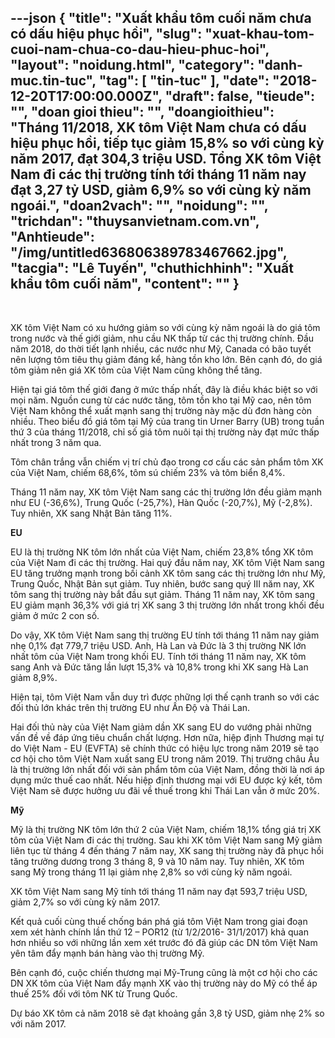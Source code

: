 ---json
{
    "title": "Xuất khẩu tôm cuối năm chưa có dấu hiệu phục hồi",
    "slug": "xuat-khau-tom-cuoi-nam-chua-co-dau-hieu-phuc-hoi",
    "layout": "noidung.html",
    "category": "danh-muc.tin-tuc",
    "tag": [
        "tin-tuc"
    ],
    "date": "2018-12-20T17:00:00.000Z",
    "draft": false,
    "tieude": "",
    "doan gioi thieu": "",
    "doangioithieu": "Tháng 11/2018, XK tôm Việt Nam chưa có dấu hiệu phục hồi, tiếp tục giảm 15,8% so với cùng kỳ năm 2017, đạt 304,3 triệu USD. Tổng XK tôm Việt Nam đi các thị trường tính tới tháng 11 năm nay đạt 3,27 tỷ USD, giảm 6,9% so với cùng kỳ năm ngoái.",
    "doan2vach": "",
    "noidung": "",
    "trichdan": "thuysanvietnam.com.vn",
    "Anhtieude": "/img/untitled636806389783467662.jpg",
    "tacgia": "Lê Tuyến",
    "chuthichhinh": "Xuất khẩu tôm cuối năm",
    "__content__": ""
}
---
<p>&nbsp;</p>

<p>XK t&ocirc;m Việt Nam c&oacute; xu hướng giảm so với c&ugrave;ng kỳ năm ngo&aacute;i l&agrave; do gi&aacute; t&ocirc;m trong nước v&agrave; thế giới giảm, nhu cầu NK thấp từ c&aacute;c thị trường ch&iacute;nh. Đầu năm 2018, do thời tiết lạnh nhiều, c&aacute;c nước như Mỹ, Canada c&oacute; b&atilde;o tuyết n&ecirc;n lượng t&ocirc;m ti&ecirc;u thụ giảm đ&aacute;ng kể, h&agrave;ng tồn kho lớn. B&ecirc;n cạnh đ&oacute;, do gi&aacute; t&ocirc;m giảm n&ecirc;n gi&aacute; XK t&ocirc;m của Việt Nam cũng kh&ocirc;ng thể tăng.</p>

<p>Hiện tại gi&aacute; t&ocirc;m thế giới đang ở mức thấp nhất, đ&acirc;y l&agrave; điều kh&aacute;c biệt so với mọi năm. Nguồn cung từ c&aacute;c nước tăng, t&ocirc;m tồn kho tại Mỹ cao, n&ecirc;n t&ocirc;m Việt Nam kh&ocirc;ng thể xuất mạnh sang thị trường n&agrave;y mặc d&ugrave; đơn h&agrave;ng c&ograve;n nhiều. Theo biểu đồ gi&aacute; t&ocirc;m tại Mỹ của trang tin Urner Barry (UB) trong tuần thứ 3 của th&aacute;ng 11/2018, chỉ số gi&aacute; t&ocirc;m nu&ocirc;i tại thị trường n&agrave;y đạt mức thấp nhất trong 3 năm qua.</p>

<p>T&ocirc;m ch&acirc;n trắng vẫn chiếm vị tr&iacute; chủ đạo trong cơ cấu c&aacute;c sản phẩm t&ocirc;m XK của Việt Nam, chiếm 68,6%, t&ocirc;m s&uacute; chiếm 23% v&agrave; t&ocirc;m biển 8,4%.</p>

<p>Th&aacute;ng 11 năm nay, XK t&ocirc;m Việt Nam sang c&aacute;c thị trường lớn đều giảm mạnh như EU (-36,6%), Trung Quốc (-25,7%), H&agrave;n Quốc (-20,7%), Mỹ (-2,8%). Tuy nhi&ecirc;n, XK sang Nhật Bản tăng 11%.</p>

<p><strong>EU</strong></p>

<p>EU l&agrave; thị trường NK t&ocirc;m lớn nhất của Việt Nam, chiếm 23,8% tổng XK t&ocirc;m của Việt Nam đi c&aacute;c thị trường. Hai qu&yacute; đầu năm nay, XK t&ocirc;m Việt Nam sang EU tăng trưởng mạnh trong bối cảnh XK t&ocirc;m sang c&aacute;c thị trường lớn như Mỹ, Trung Quốc, Nhật Bản sụt giảm. Tuy nhi&ecirc;n, bước sang qu&yacute; III năm nay, XK t&ocirc;m sang thị trường n&agrave;y bắt đầu sụt giảm. Th&aacute;ng 11 năm nay, XK t&ocirc;m sang EU giảm mạnh 36,3% với gi&aacute; trị XK sang 3 thị trường lớn nhất trong khối đều giảm ở mức 2 con số.</p>

<p>Do vậy, XK t&ocirc;m Việt Nam sang thị trường EU t&iacute;nh tới th&aacute;ng 11 năm nay giảm nhẹ 0,1% đạt 779,7 triệu USD. Anh, H&agrave; Lan v&agrave; Đức l&agrave; 3 thị trường NK lớn nhất t&ocirc;m của Việt Nam trong khối EU. T&iacute;nh tới th&aacute;ng 11 năm nay, XK t&ocirc;m sang Anh v&agrave; Đức tăng lần lượt 15,3% v&agrave; 10,8% trong khi XK sang H&agrave; Lan giảm 8,9%.</p>

<p>Hiện tại, t&ocirc;m Việt Nam vẫn duy tr&igrave; được những lợi thế cạnh tranh so với c&aacute;c đối thủ lớn kh&aacute;c tr&ecirc;n thị trường EU như Ấn Độ v&agrave; Th&aacute;i Lan.</p>

<p>Hai đối thủ n&agrave;y của Việt Nam giảm dần XK sang EU do vướng phải những vấn đề về đ&aacute;p ứng ti&ecirc;u chuẩn chất lượng. Hơn nữa, hiệp định Thương mại tự do Việt Nam - EU (EVFTA) sẽ ch&iacute;nh thức c&oacute; hiệu lực trong năm 2019 sẽ tạo cơ hội cho t&ocirc;m Việt Nam xuất sang EU trong năm 2019. Thị trường ch&acirc;u &Acirc;u l&agrave; thị trường lớn nhất đối với sản phẩm t&ocirc;m của Việt Nam, đồng thời l&agrave; nơi &aacute;p dụng mức thuế cao nhất. Nếu hiệp định thương mại với EU được k&yacute; kết, t&ocirc;m Việt Nam sẽ được hưởng ưu đ&atilde;i về thuế trong khi Th&aacute;i Lan vẫn ở mức 20%.</p>

<p><strong>Mỹ</strong></p>

<p>Mỹ l&agrave; thị trường NK t&ocirc;m lớn thứ 2 của Việt Nam, chiếm 18,1% tổng gi&aacute; trị XK t&ocirc;m của Việt Nam đi c&aacute;c thị trường. Sau khi XK t&ocirc;m Việt Nam sang Mỹ giảm li&ecirc;n tục từ th&aacute;ng 4 đến th&aacute;ng 7 năm nay, XK sang thị trường n&agrave;y đ&atilde; phục hồi tăng trưởng dương trong 3 th&aacute;ng 8, 9 v&agrave; 10 năm nay. Tuy nhi&ecirc;n, XK t&ocirc;m sang Mỹ trong th&aacute;ng 11 lại giảm nhẹ 2,8% so với c&ugrave;ng kỳ năm ngo&aacute;i.</p>

<p>XK t&ocirc;m Việt Nam sang Mỹ t&iacute;nh tới th&aacute;ng 11 năm nay đạt 593,7 triệu USD, giảm 2,7% so với c&ugrave;ng kỳ năm 2017.</p>

<p>Kết quả cuối c&ugrave;ng thuế chống b&aacute;n ph&aacute; gi&aacute; t&ocirc;m Việt Nam trong giai đoạn xem x&eacute;t h&agrave;nh ch&iacute;nh lần thứ 12 &ndash; POR12 (từ 1/2/2016- 31/1/2017) khả quan hơn nhiều so với những lần xem x&eacute;t trước đ&oacute; đ&atilde; gi&uacute;p c&aacute;c DN t&ocirc;m Việt Nam y&ecirc;n t&acirc;m đẩy mạnh b&aacute;n h&agrave;ng v&agrave;o thị trường Mỹ.</p>

<p>B&ecirc;n cạnh đ&oacute;, cuộc chiến thương mại Mỹ-Trung cũng l&agrave; một cơ hội cho c&aacute;c DN XK t&ocirc;m của Việt Nam đẩy mạnh XK v&agrave;o thị trường n&agrave;y do Mỹ c&oacute; thể &aacute;p thuế 25% đối với t&ocirc;m NK từ Trung Quốc.</p>

<p>Dự b&aacute;o XK t&ocirc;m cả năm 2018 sẽ đạt khoảng gần 3,8 tỷ USD, giảm nhẹ 2% so với năm 2017.</p>
